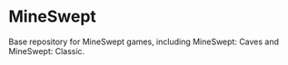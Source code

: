# MineSwept
Base repository for MineSwept games, including MineSwept: Caves and MineSwept: Classic.

